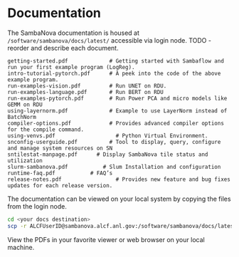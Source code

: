 # Documentation

The SambaNova documentation is housed at `/software/sambanova/docs/latest/` accessible via login node. TODO - reorder and describe each document. 

```text
getting-started.pdf			    # Getting started with Sambaflow and run your first example program (LogReg). 
intro-tutorial-pytorch.pdf		# A peek into the code of the above example program. 
run-examples-vision.pdf		    # Run UNET on RDU. 
run-examples-language.pdf	    # Run BERT on RDU
run-examples-pytorch.pdf	  	# Run Power PCA and micro models like GEMM on RDU
using-layernorm.pdf			    # Example to use LayerNorm instead of BatchNorm 
compiler-options.pdf            # Provides advanced compiler options for the compile command. 
using-venvs.pdf				      # Python Virtual Environment. 
snconfig-userguide.pdf		    # Tool to display, query, configure and manage system resources on SN 
sntilestat-manpage.pdf		# Display SambaNova tile status and utilization 
slurm-sambanova.pdf			  # Slum Installation and configuration
runtime-faq.pdf           # FAQ’s 
release-notes.pdf				  # Provides new feature and bug fixes updates for each release version. 

```

The documentation can be viewed on your local system by copying the files from the login node.

```bash
cd <your docs destination>
scp -r ALCFUserID@sambanova.alcf.anl.gov:/software/sambanova/docs/latest/* .
```

View the PDFs in your favorite viewer or web browser on your local machine. 

<!--- 
ALL THESE NEED TO GO 
## Resources

- <https://docs.ai.alcf.anl.gov/sambanova/>

- [Argonne SambaNova Training
  11/20](https://anl.app.box.com/s/bqc101mvt3r7rpxbd2yxjsf623ea3gpe)

- [https://docs.sambanova.ai](https://docs.sambanova.ai/) Create a
  SambaNova account if you do not have one.

- [Getting Started with
  SambaFlow](https://docs.sambanova.ai/sambanova-docs/1.6/developer/getting-started.html)
  Skip this one.

- [Tutorial: Creating Models with
  SambaFlow](https://docs.sambanova.ai/sambanova-docs/1.6/developer/intro-tutorial.html)

- Administrators
-- @ryade

## Further Information

[Human Decisions Files notes](/display/AI/Human+Decisions+Files+notes)

## PyTorch Mirrors

See <https://github.com/pytorch/examples> .

There are two mirrors (in the python docs) used for downloading the
mnist dataset.

```text
mirrors = [
        'http://yann.lecun.com/exdb/mnist/',
        'https://ossci-datasets.s3.amazonaws.com/mnist/']
```

[yann.lecun.com](http://yann.lecun.com) appears to be intermittently
broken (503 errors).

--->
